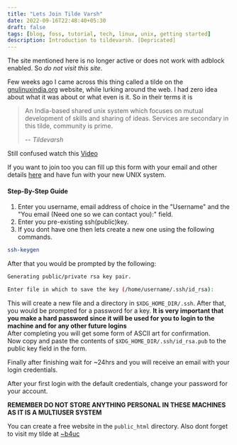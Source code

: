 ```yaml
---
title: "Lets Join Tilde Varsh"
date: 2022-09-16T22:48:40+05:30
draft: false
tags: [blog, foss, tutorial, tech, linux, unix, getting started]
description: Introduction to tildevarsh. [Depricated]
---
```

<div class="dsclmr">
The site mentioned here is no longer active or does not work with adblock enabled. So <em>do not visit this site</em>.
</div>


Few weeks ago I came across this thing called a tilde on the [gnulinuxindia.org](https://gnulinuxindia.org) website, while lurking around the web. I had zero idea about what it was about or what even is it. So in their terms it is
> An India-based shared unix system which focuses on mutual development of skills and sharing of ideas. Services are secondary in this tilde, community is prime.
>
> --<cite> Tildevarsh</cite>

Still confused watch this [Video](https://yewtu.be/watch?v=qK1mInnbfrU)

If you want to join too you can fill up this form with your email and other details [here](https://tildevarsh.in/register) and have fun with your new UNIX system.

#### Step-By-Step Guide
1. Enter you username, email address of choice in the "Username" and the "You email (Need one so we can contact you):" field.
2. Enter you pre-existing ssh(public)key.
3. If you dont have one then lets create a new one using the following commands.
```bash
ssh-keygen
```

After that you would be prompted by the following:
```bash
Generating public/private rsa key pair.

Enter file in which to save the key (/home/username/.ssh/id_rsa):
```
This will create a new file and a directory in `$XDG_HOME_DIR/.ssh`. After that, you would be prompted for a password for a key. **It is very important that you make a hard password since it will be used for you to login to the machine and for any other future logins**  
After completing you will get some form of ASCII art for confirmation.  
Now copy and paste the contents of `$XDG_HOME_DIR/.ssh/id_rsa.pub` to the public key field in the form.

Finally after finishing wait for ~24hrs and you will receive an email with your login credentials.

After your first login with the default credentials, change your password for your account.

**REMEMBER DO NOT STORE ANYTHING PERSONAL IN THESE MACHINES AS IT IS A MULTIUSER SYSTEM**

You can create a free website in the `public_html` directory.
Also dont forget to visit my tilde at [~b4uc](https://b4uc.tildevarsh.in/)

